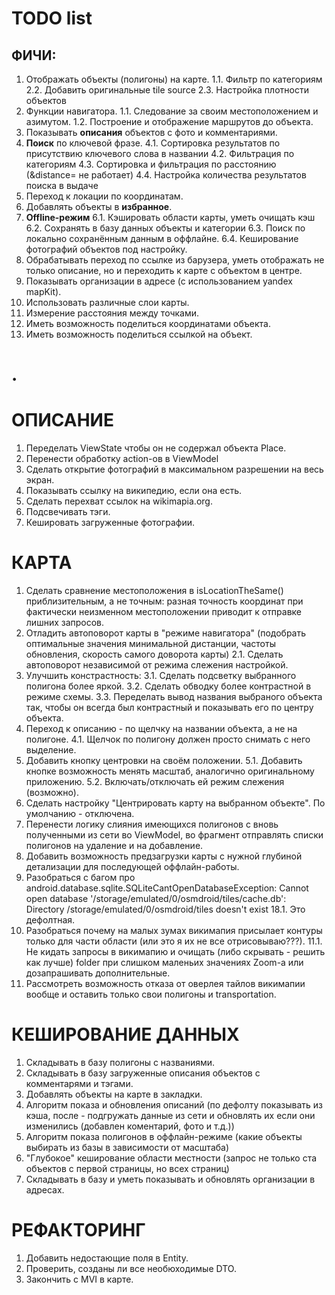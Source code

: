 TODO list
=========================================

ФИЧИ:
---------------------
1. Отображать объекты (полигоны) на карте.
   1.1. Фильтр по категориям
   2.2. Добавить оригинальные tile source 
   2.3. Настройка плотности объектов
2. Функции навигатора.
   1.1. Следование за своим местоположением и азимутом.
   1.2. Построение и отображение маршрутов до объекта.
3. Показывать **описания** объектов с фото и комментариями.
4. **Поиск** по ключевой фразе.
   4.1. Сортировка результатов по присутствию ключевого слова в названии
   4.2. Фильтрация по категориям
   4.3. Сортировка и фильтрация по расстоянию (&distance= не работает)
   4.4. Настройка количества результатов поиска в выдаче
5. Переход к локации по координатам.
6. Добавлять объекты в **избранное**.
7. **Offline-режим**
   6.1. Кэшировать области карты, уметь очищать кэш
   6.2. Сохранять в базу данных объекты и категории
   6.3. Поиск по локально сохранённым данным в оффлайне.
   6.4. Кеширование фотографий объектов под настройку.
8. Обрабатывать переход по ссылке из барузера, уметь отображать не только описание, но и переходить к карте с объектом в центре.
9. Показывать организации в адресе (с использованием yandex mapKit).
10. Использовать различные слои карты.
11. Измерение расстояния между точками.
12. Иметь возможность поделиться координатами объекта.
13. Иметь возможность поделиться ссылкой на объект.

.
=========================================

ОПИСАНИЕ
========================================

1.  Переделать ViewState чтобы он не содержал объекта Place.
2.  Перенести обработку action-ов в ViewModel
3.  Сделать открытие фотографий в максимальном разрешении на весь экран.
4.  Показывать ссылку на википедию, если она есть.
5.  Сделать перехват ссылок на wikimapia.org.
6.  Подсвечивать тэги.
7.  Кешировать загруженные фотографии.

КАРТА
========================================

1.  Сделать сравнение местоположения в isLocationTheSame() приблизительным, а не точным: 
    разная точность координат при фактически неизменном местоположении приводит к отправке лишних запросов.
2.  Отладить автоповорот карты в "режиме навигатора" (подобрать оптимальные значения минимальной дистанции, частоты обновления, скорость самого доворота карты)
    2.1. Сделать автоповорот независимой от режима слежения настройкой.
3.  Улучшить констрастность:
    3.1. Сделать подсветку выбранного полигона более яркой.
    3.2. Сделать обводку более контрастной в режиме схемы.
    3.3. Переделать вывод названия выбраного объекта так, чтобы он всегда был контрастный и показывать его по центру объекта. 
4.  Переход к описанию - по щелчку на названии объекта, а не на полигоне.
    4.1. Щелчок по полигону должен просто снимать с него выделение.
5.  Добавить кнопку центровки на своём положении.
    5.1. Добавить кнопке возможность менять масштаб, аналогично оригинальному приложению.
    5.2. Включать/отключать ей режим слежения (возможно).
6.  Сделать настройку "Центрировать карту на выбранном объекте". По умолчанию - отключена.
7.  Перенести логику слияния имеющихся полигонов с вновь полученными из сети во ViewModel, во фрагмент отправлять списки полигонов на удаление и на добавление.
8.  Добавить возможность предзагрузки карты с нужной глубиной детализации для последующей оффлайн-работы.
9.  Разобраться с багом про android.database.sqlite.SQLiteCantOpenDatabaseException: 
    Cannot open database '/storage/emulated/0/osmdroid/tiles/cache.db': Directory /storage/emulated/0/osmdroid/tiles doesn't exist 18.1. Это дефолтная.
10. Разобраться почему на малых зумах викимапия присылает контуры только для части области (или это я их не все отрисовываю???).
    11.1. Не кидать запросы в викимапию и очищать (либо скрывать - решить как лучше) folder при слишком маленьих значениях Zoom-а или дозапрашивать дополнительные.
11. Рассмотреть возможность отказа от оверлея тайлов викимапии вообще и оставить только свои полигоны и transportation.

КЕШИРОВАНИЕ ДАННЫХ
========================================
1. Складывать в базу полигоны с названиями.
2. Складывать в базу загруженные описания объектов с комментарями и тэгами.
3. Добавлять объекты на карте в закладки.
4. Алгоритм показа и обновления описаний (по дефолту показывать из кэша, после - подгружать данные из сети и обновлять их если они изменились (добавлен коментарий, фото и т.д.))
5. Алгоритм показа полигонов в оффлайн-режиме (какие объекты выбирать из базы в зависимости от масштаба)
6. "Глубокое" кеширование области местности (запрос не только ста объектов с первой страницы, но всех страниц)
7. Складывать в базу и уметь показывать и обновлять организации в адресах.

РЕФАКТОРИНГ
========================================
1. Добавить недостающие поля в Entity.
2. Проверить, созданы ли все необюходимые DTO.
3. Закончить с MVI в карте.